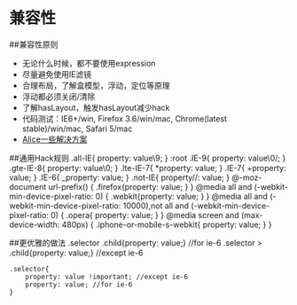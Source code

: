 # 兼容性

##兼容性原则

* 无论什么时候，都不要使用expression
* 尽量避免使用IE滤镜
* 合理布局，了解盒模型，浮动，定位等原理
* 浮动都必须关闭/清除
* 了解hasLayout，触发hasLayout减少hack
* 代码测试：IE6+/win, Firefox 3.6/win/mac, Chrome(latest stable)/win/mac, Safari 5/mac
* [Alice一些解决方案](https://github.com/alipay/Alice/tree/master/solutions)

##通用Hack规则
    .all-IE{ property: value\9; }
    :root .IE-9{ property: value\0/; }
    .gte-IE-8{ property: value\0; }
    .lte-IE-7{ *property: value; }
    .IE-7{ +property: value; }
    .IE-6{ _property: value; }
    .not-IE{ property//: value; }
    @-moz-document url-prefix() { .firefox{property: value; } }
    @media all and (-webkit-min-device-pixel-ratio: 0) { .webkit{property: value; } }
    @media all and (-webkit-min-device-pixel-ratio: 10000),not all and (-webkit-min-device-pixel-ratio: 0) { .opera{ property: value; } }
    @media screen and (max-device-width: 480px) { .iphone-or-mobile-s-webkit{ property: value; } }
    
##更优雅的做法
    .selector .child{property: value;} //for ie-6
    .selector > .child{property: value;} //except ie-6
    
    .selector{
        property: value !important; //except ie-6
        property: value; //for ie-6
    }